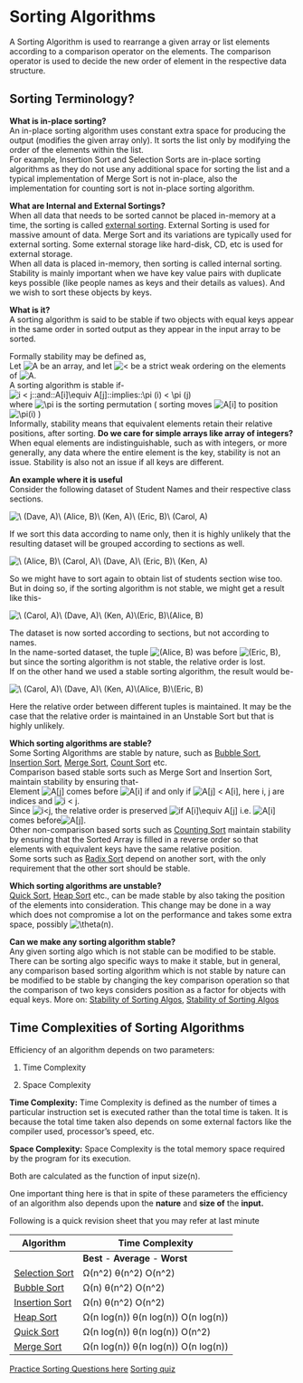 # Sorting Algorithms
A Sorting Algorithm is used to rearrange a given array or list elements according to a comparison operator on the elements. The comparison operator is used to decide the new order of element in the respective data structure.
## Sorting Terminology?
**What is in-place sorting?**  
An in-place sorting algorithm uses constant extra space for producing the output (modifies the given array only). It sorts the list only by modifying the order of the elements within the list.  
For example, Insertion Sort and Selection Sorts are in-place sorting algorithms as they do not use any additional space for sorting the list and a typical implementation of Merge Sort is not in-place, also the implementation for counting sort is not in-place sorting algorithm.

**What are Internal and External Sortings?**  
When all data that needs to be sorted cannot be placed in-memory at a time, the sorting is called  [external sorting](http://en.wikipedia.org/wiki/External_sorting). External Sorting is used for massive amount of data. Merge Sort and its variations are typically used for external sorting. Some external storage like hard-disk, CD, etc is used for external storage.  
When all data is placed in-memory, then sorting is called internal sorting.
Stability is mainly important when we have key value pairs with duplicate keys possible (like people names as keys and their details as values). And we wish to sort these objects by keys.

**What is it?**  
A sorting algorithm is said to be stable if two objects with equal keys appear in the same order in sorted output as they appear in the input array to be sorted.

Formally stability may be defined as,  
Let  ![A](https://www.geeksforgeeks.org/wp-content/ql-cache/quicklatex.com-e63249dbcb7bc1df2ae6aa725a10a1ad_l3.svg "Rendered by QuickLaTeX.com")  be an array, and let  ![<](https://www.geeksforgeeks.org/wp-content/ql-cache/quicklatex.com-695699ab9016bc52f4da5f0fa35b9480_l3.svg "Rendered by QuickLaTeX.com")  be a strict weak ordering on the elements of  ![A](https://www.geeksforgeeks.org/wp-content/ql-cache/quicklatex.com-e63249dbcb7bc1df2ae6aa725a10a1ad_l3.svg "Rendered by QuickLaTeX.com").  
A sorting algorithm is stable if-  
![i < j\:\:and\:\:A[i]\equiv A[j]\:\:implies\:\:\pi (i) < \pi (j)](https://www.geeksforgeeks.org/wp-content/ql-cache/quicklatex.com-8e99a78816d6dccaf01441f612788157_l3.svg "Rendered by QuickLaTeX.com")  
where  ![\pi](https://www.geeksforgeeks.org/wp-content/ql-cache/quicklatex.com-8874a17fc40c8e51a122ea351eb44182_l3.svg "Rendered by QuickLaTeX.com")  is the sorting permutation ( sorting moves  ![A[i]](https://www.geeksforgeeks.org/wp-content/ql-cache/quicklatex.com-4aaff26b720cb0edd0e2c823272f04f4_l3.svg "Rendered by QuickLaTeX.com")  to position  ![\pi(i)](https://www.geeksforgeeks.org/wp-content/ql-cache/quicklatex.com-eb6b6170c401bc20911166d405dbd32c_l3.svg "Rendered by QuickLaTeX.com")  )  
Informally, stability means that equivalent elements retain their relative positions, after sorting.
**Do we care for simple arrays like array of integers?**  
When equal elements are indistinguishable, such as with integers, or more generally, any data where the entire element is the key, stability is not an issue. Stability is also not an issue if all keys are different.

  

  

**An example where it is useful**  
Consider the following dataset of Student Names and their respective class sections.

![\\ (Dave, A)\\ (Alice, B)\\ (Ken, A)\\ (Eric, B)\\ (Carol, A)](https://www.geeksforgeeks.org/wp-content/ql-cache/quicklatex.com-2022833a9be9c68490830f11574c863b_l3.svg "Rendered by QuickLaTeX.com")

If we sort this data according to name only, then it is highly unlikely that the resulting dataset will be grouped according to sections as well.

![\\ (Alice, B)\\ (Carol, A)\\ (Dave, A)\\ (Eric, B)\\ (Ken, A)](https://www.geeksforgeeks.org/wp-content/ql-cache/quicklatex.com-4451468f4d77d13877495d21f005a234_l3.svg "Rendered by QuickLaTeX.com")

So we might have to sort again to obtain list of students section wise too. But in doing so, if the sorting algorithm is not stable, we might get a result like this-

![\\ (Carol, A)\\ (Dave, A)\\ (Ken, A)\\(Eric, B)\\(Alice, B)](https://www.geeksforgeeks.org/wp-content/ql-cache/quicklatex.com-3350b3119f8eb7ab01ed3cdd583fd728_l3.svg "Rendered by QuickLaTeX.com")

The dataset is now sorted according to sections, but not according to names.  
In the name-sorted dataset, the tuple  ![(Alice, B)](https://www.geeksforgeeks.org/wp-content/ql-cache/quicklatex.com-b86429f3831d700492e79608c69dd9c5_l3.svg "Rendered by QuickLaTeX.com")  was before  ![(Eric, B)](https://www.geeksforgeeks.org/wp-content/ql-cache/quicklatex.com-c60867806a3621d1f5638c266311dda3_l3.svg "Rendered by QuickLaTeX.com"), but since the sorting algorithm is not stable, the relative order is lost.  
If on the other hand we used a stable sorting algorithm, the result would be-

![\\ (Carol, A)\\ (Dave, A)\\ (Ken, A)\\(Alice, B)\\(Eric, B)](https://www.geeksforgeeks.org/wp-content/ql-cache/quicklatex.com-22d7e124e8ae07c168a6f8331c6effa5_l3.svg "Rendered by QuickLaTeX.com")

  
  

Here the relative order between different tuples is maintained. It may be the case that the relative order is maintained in an Unstable Sort but that is highly unlikely.

**Which sorting algorithms are stable?**  
Some Sorting Algorithms are stable by nature, such as  [Bubble Sort](https://www.geeksforgeeks.org/bubble-sort/),  [Insertion Sort](https://www.geeksforgeeks.org/insertion-sort/),  [Merge Sort](https://www.geeksforgeeks.org/merge-sort/),  [Count Sort](https://www.geeksforgeeks.org/counting-sort/)  etc.  
Comparison based stable sorts such as Merge Sort and Insertion Sort, maintain stability by ensuring that-  
Element  ![A[j]](https://www.geeksforgeeks.org/wp-content/ql-cache/quicklatex.com-bb6437c5589f1ad4227e9191046ce643_l3.svg "Rendered by QuickLaTeX.com")  comes before  ![A[i]](https://www.geeksforgeeks.org/wp-content/ql-cache/quicklatex.com-4aaff26b720cb0edd0e2c823272f04f4_l3.svg "Rendered by QuickLaTeX.com")  if and only if  ![A[j] < A[i]](https://www.geeksforgeeks.org/wp-content/ql-cache/quicklatex.com-684f65ae1d3dd8d1e4c235ce0a52f233_l3.svg "Rendered by QuickLaTeX.com"), here i, j are indices and  ![i < j](https://www.geeksforgeeks.org/wp-content/ql-cache/quicklatex.com-b1defb86c67b74b14f33fe6eeb549bc3_l3.svg "Rendered by QuickLaTeX.com").  
Since  ![i<j](https://www.geeksforgeeks.org/wp-content/ql-cache/quicklatex.com-703cabd6e32ffadcd81985cc5dd18ff6_l3.svg "Rendered by QuickLaTeX.com"), the relative order is preserved  ![if A[i]\equiv A[j]](https://www.geeksforgeeks.org/wp-content/ql-cache/quicklatex.com-0e0a7d4effb5635dcf90e9fb593eae45_l3.svg "Rendered by QuickLaTeX.com")  i.e.  ![A[i]](https://www.geeksforgeeks.org/wp-content/ql-cache/quicklatex.com-4aaff26b720cb0edd0e2c823272f04f4_l3.svg "Rendered by QuickLaTeX.com")  comes before![ A[j]](https://www.geeksforgeeks.org/wp-content/ql-cache/quicklatex.com-bc58c90c6b04b4eeb97e44b1e6fef88d_l3.svg "Rendered by QuickLaTeX.com").  
Other non-comparison based sorts such as  [Counting Sort](https://www.geeksforgeeks.org/counting-sort/)  maintain stability by ensuring that the Sorted Array is filled in a reverse order so that elements with equivalent keys have the same relative position.  
Some sorts such as  [Radix Sort](https://www.geeksforgeeks.org/radix-sort/)  depend on another sort, with the only requirement that the other sort should be stable.

**Which sorting algorithms are unstable?**  
[Quick Sort](https://www.geeksforgeeks.org/quick-sort/),  [Heap Sort](https://www.geeksforgeeks.org/heap-sort/)  etc., can be made stable by also taking the position of the elements into consideration. This change may be done in a way which does not compromise a lot on the performance and takes some extra space, possibly  ![\theta(n)](https://www.geeksforgeeks.org/wp-content/ql-cache/quicklatex.com-2afd29ae12a2619ad56f4ef7a8695367_l3.svg "Rendered by QuickLaTeX.com").

**Can we make any sorting algorithm stable?**  
Any given sorting algo which is not stable can be modified to be stable. There can be sorting algo specific ways to make it stable, but in general, any comparison based sorting algorithm which is not stable by nature can be modified to be stable by changing the key comparison operation so that the comparison of two keys considers position as a factor for objects with equal keys.
More on:
[Stability of Sorting Algos](http://www.math.uic.edu/~leon/cs-mcs401-s08/handouts/stability.pdf), [Stability of Sorting Algos](http://en.wikipedia.org/wiki/Sorting_algorithm#Stability)
## Time Complexities of Sorting Algorithms

Efficiency of an algorithm depends on two parameters:

1. Time Complexity

2. Space Complexity

**Time Complexity:**  Time Complexity is defined as the number of times a particular instruction set is executed rather than the total time is taken. It is because the total time taken also depends on some external factors like the compiler used, processor’s speed, etc.

**Space Complexity:**  Space Complexity is the total memory space required by the program for its execution.

  

  

Both are calculated as the function of input size(n).

One important thing here is that in spite of these parameters the efficiency of an algorithm also depends upon the  **nature** and  **size of** the  **input.**

Following is a quick revision sheet that you may refer at last minute

|**Algorithm**|**Time Complexity**|
|--|--|
||**Best** - **Average** - **Worst** 
|[Selection Sort](http://geeksquiz.com/selection-sort/)|Ω(n^2) θ(n^2) O(n^2)|
|[Bubble Sort](http://geeksquiz.com/bubble-sort/)| Ω(n) θ(n^2) O(n^2)|
|[Insertion Sort](http://geeksquiz.com/insertion-sort/)|Ω(n) θ(n^2) O(n^2)|
|[Heap Sort](http://geeksquiz.com/heap-sort/)|Ω(n log(n)) θ(n log(n)) O(n log(n))|
|[Quick Sort](http://geeksquiz.com/quick-sort/)|Ω(n log(n)) θ(n log(n)) O(n^2)|
|[Merge Sort](http://geeksquiz.com/merge-sort/)|Ω(n log(n)) θ(n log(n)) O(n log(n))|

[Practice Sorting Questions here](https://practice.geeksforgeeks.org/topics/Sorting/)
[Sorting quiz](https://www.geeksforgeeks.org/algorithms-gq/searching-and-sorting-gq/)